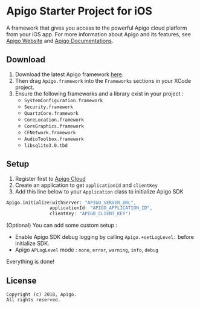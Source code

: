 # Apigo Starter Project for iOS #


A framework that gives you access to the powerful Apigo cloud platform from your iOS app. 
For more information about Apigo and its features, see [Apigo Website][apigo.id] and [Apigo Documentations][docs].

## Download
1. Download the latest Apigo framework [here][framework].
2. Then drag `Apigo.framework` into the `Frameworks` sections in your XCode project.
3. Ensure the following frameworks and a library exist in your project :
    - `SystemConfiguration.framework`
    - `Security.framework`
    - `QuartzCore.framework`
    - `CoreLocation.framework`
    - `CoreGraphics.framework`
    - `CFNetwork.framework`
    - `AudioToolbox.framework`
    - `libsqlite3.0.tbd`

## Setup
1. Register first to [Apigo Cloud][cloud]
2. Create an application to get `applicationId` and `clientKey`
3. Add this line below to your `Application` class to initialize Apigo SDK

```swift
Apigo.initialize(withServer: "APIGO_SERVER_URL",
                applicationId: "APIGO_APPLICATION_ID",
                clientKey: "APIGO_CLIENT_KEY")
```

(Optional) You can add some custom setup :

* Enable Apigo SDK debug logging by calling `Apigo.+setLogLevel:` before initialize SDK.
* Apigo `APLogLevel` mode : `none`, `error`, `warning`, `info`, `debug`

Everything is done!

## License
    Copyright (c) 2018, Apigo.
    All rights reserved.

[apigo.id]:https://apigo.id
[docs]:https://apigo.id/docs/
[cloud]:https://customer.apigo.id/
[framework]:https://github.com/apigoid/Apigo-iOS/releases/latest
